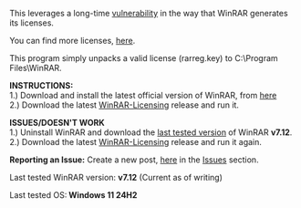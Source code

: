 This leverages a long-time <a href="https://github.com/bitcookies/winrar-keygen">vulnerability</a> in the way that WinRAR generates its licenses.

You can find more licenses, <a href="https://github.com/BinaryBrother/WinRAR-Licensing/tree/main/Other_Keys">here</a>.

This program simply unpacks a valid license (rarreg.key) to C:\Program Files\WinRAR.

<b>INSTRUCTIONS:</b><br>
1.) Download and install the latest official version of WinRAR, from <a href="https://www.win-rar.com/download.html?&L=0">here</a><BR>
2.) Download the latest <a href="https://github.com/BinaryBrother/WinRAR-Licensing/releases">WinRAR-Licensing</a> release and run it.

<b>ISSUES/DOESN'T WORK</b><br>
1.) Uninstall WinRAR and download the <a href="https://www.win-rar.com/fileadmin/winrar-versions/downloader/WinRAR-712.exe">last tested version</a> of WinRAR <b>v7.12</b>.<br>
2.) Download the latest <a href="https://github.com/BinaryBrother/WinRAR-Licensing/releases">WinRAR-Licensing</a> release and run it again.

<b>Reporting an Issue:</b>
Create a new post, <a href="https://github.com/BinaryBrother/WinRAR-Licensing/issues">here</a> in the <a href="https://github.com/BinaryBrother/WinRAR-Licensing/issues">Issues</a> section.

Last tested WinRAR version: <b>v7.12</b> (Current as of writing)

Last tested OS:<b> Windows 11 24H2</b>
